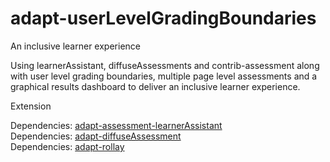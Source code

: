 adapt-userLevelGradingBoundaries
================

An inclusive learner experience

Using learnerAssistant, diffuseAssessments and contrib-assessment along with user level grading boundaries, multiple page level assessments and a graphical results dashboard to deliver an inclusive learner experience.

Extension

Dependencies: [adapt-assessment-learnerAssistant](https://github.com/cgkineo/adapt-assessment-learnerAssistant)  
Dependencies: [adapt-diffuseAssessment](https://github.com/cgkineo/adapt-diffuseAssessment)  
Dependencies: [adapt-rollay](https://github.com/cgkineo/adapt-rollay)  
